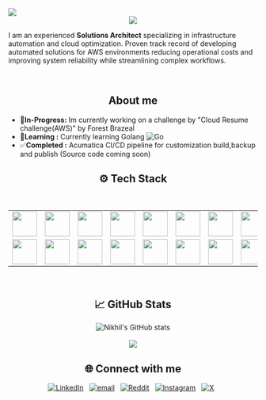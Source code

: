 <img src="https://visitor-badge.laobi.icu/badge?page_id=N1kh1lS1ngh25.N1kh1lS1ngh25" />

<div align="center">
    <img src="https://readme-typing-svg.herokuapp.com/?font=Righteous&size=35&center=true&vCenter=true&width=500&height=70&duration=2500&lines=Hi+👋+I'm+Nikhil;" />
</div>

<p>I am an experienced <b>Solutions Architect</b> specializing in infrastructure automation and cloud optimization. Proven track record of developing automated solutions for AWS environments reducing operational costs and improving system reliability while streamlining complex workflows.</p>
<br/>
<h2 align="center">About me</h2>
  
* 🔭**In-Progress:** Im currently working on a challenge by "Cloud Resume challenge(AWS)" by Forest Brazeal
* 🌱**Learning :** Currently learning Golang ![Go](https://img.shields.io/badge/go-%2300ADD8.svg?style=plastic&logo=go&logoColor=white)
* ✅**Completed :** Acumatica CI/CD pipeline for customization build,backup and publish
                 (Source code coming soon)
</div>
<h2 align="center">⚙️ Tech Stack</h2>

<br/>
<div align="center">
<!--     <img src="https://skillicons.dev/icons?i=aws,terraform,python,golang,bash,powershell,html,css,mysql,linux,jenkins,githubactions,docker,git,bitbucket,grafana&perline=08"/><br> -->
    <table align="center">
    <tr>
        <td><img src="https://skillicons.dev/icons?i=aws" width="50"></td>
        <td><img src="https://skillicons.dev/icons?i=terraform" width="50"></td>
        <td><img src="https://skillicons.dev/icons?i=python" width="50"></td>
        <td><img src="https://skillicons.dev/icons?i=golang" width="50"></td>
        <td><img src="https://skillicons.dev/icons?i=bash" width="50"></td>
        <td><img src="https://skillicons.dev/icons?i=powershell" width="50"></td>
        <td><img src="https://skillicons.dev/icons?i=html" width="50"></td>
        <td><img src="https://skillicons.dev/icons?i=css" width="50"></td>
    </tr>
    <tr>
        <td><img src="https://skillicons.dev/icons?i=mysql" width="50"></td>
        <td><img src="https://skillicons.dev/icons?i=linux" width="50"></td>
        <td><img src="https://skillicons.dev/icons?i=jenkins" width="50"></td>
        <td><img src="https://skillicons.dev/icons?i=githubactions" width="50"></td>
        <td><img src="https://skillicons.dev/icons?i=docker" width="50"></td>
        <td><img src="https://skillicons.dev/icons?i=git" width="50"></td>
        <td><img src="https://skillicons.dev/icons?i=bitbucket" width="50"></td>
        <td><img src="https://skillicons.dev/icons?i=grafana" width="50"></td>
    </tr>
</table>
</div>
<br/>

<div align="center">
<h2 align="center">📈 GitHub Stats</h2>

![Nikhil's GitHub stats](https://github-readme-stats.vercel.app/api?username=0NikhilSingh5&show_icons=true&theme=radical)<br/><br/>
![](https://github-readme-stats.vercel.app/api/top-langs/?username=0NikhilSingh5&theme=radical&hide_border=false&include_all_commits=false&count_private=true&layout=compact)
</div>


<div align="center" >
<h2> 🌐 Connect with me</h2>

[![LinkedIn](https://img.shields.io/badge/LinkedIn-%230077B5.svg?logo=linkedin&logoColor=white)](https://linkedin.com/in/nikhilsingh08)&nbsp;&nbsp;
[![email](https://img.shields.io/badge/Email-D14836?logo=gmail&logoColor=white)](mailto:0nikhilsingh5@gmail.com)&nbsp;&nbsp;
[![Reddit](https://img.shields.io/badge/Reddit-%23FF4500.svg?logo=Reddit&logoColor=white)](https://reddit.com/user/u/AdDue6292)&nbsp;&nbsp;
[![Instagram](https://img.shields.io/badge/Instagram-%23E4405F.svg?logo=Instagram&logoColor=white)](https://instagram.com/itsyournickk)&nbsp;&nbsp;
[![X](https://img.shields.io/badge/X-black.svg?logo=X&logoColor=white)](https://x.com/itsyournickkk)&nbsp;&nbsp;

</div>
